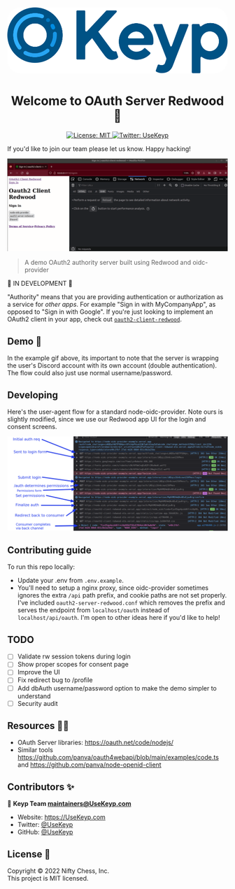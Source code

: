 <h1 align="center"><img width="600" style="border-radius: 30px;" src="https://raw.githubusercontent.com/UseKeyp/.github/main/Keyp-Logo-Color.svg"/></h1>
<h1 align="center">Welcome to OAuth Server Redwood 👋</h1>
<p align="center">
  <a href="#" target="_blank">
    <img alt="License: MIT" src="https://img.shields.io/badge/License-MIT-blue.svg" />
  </a>
  <a href="https://twitter.com/UseKeyp" target="_blank">
    <img alt="Twitter: UseKeyp" src="https://img.shields.io/twitter/follow/UseKeyp.svg?style=social" />
  </a>
</p>

If you'd like to join our team please let us know. Happy hacking!

<p align="center">
<img width="600px" src="oauth-server-redwood-demo.gif"/>
</p>

> A demo OAuth2 authority server built using Redwood and oidc-provider

🚧 IN DEVELOPMENT 🚧

"Authority" means that you are providing authentication or authorization as a service for _other apps_. For example "Sign in with MyCompanyApp", as opposed to "Sign in with Google".  If you're just looking to implement an OAuth2 client in your app, check out [`oauth2-client-redwood`](https://github.com/usekeyp/oauth2-client-redwood).

## Demo 📙

In the example gif above, its important to note that the server is wrapping the user's Discord account with its own account (double authentication). The flow could also just use normal username/password.
## Developing

Here's the user-agent flow for a standard node-oidc-provider. Note ours is slightly modified, since we use our Redwood app UI for the login and consent screens.

<img  src="user-agent-flow.png"/>

## Contributing guide

To run this repo locally:

- Update your .env from `.env.example`.
- You'll need to setup a nginx proxy, since oidc-provider sometimes ignores the extra `/api` path prefix, and cookie paths are not set properly. I've included `oauth2-server-redwood.conf` which removes the prefix and serves the endpoint from `localhost/oauth` instead of `localhost/api/oauth`. I'm open to other ideas here if you'd like to help!

## TODO

- [ ] Validate rw session tokens during login
- [ ] Show proper scopes for consent page
- [ ] Improve the UI
- [ ] Fix redirect bug to /profile
- [ ] Add dbAuth username/password option to make the demo simpler to understand
- [ ] Security audit
## Resources 🧑‍💻

- OAuth Server libraries: https://oauth.net/code/nodejs/
- Similar tools https://github.com/panva/oauth4webapi/blob/main/examples/code.ts and https://github.com/panva/node-openid-client

## Contributors ✨

👤 **Keyp Team <maintainers@UseKeyp.com>**

- Website: https://UseKeyp.com
- Twitter: [@UseKeyp](https://twitter.com/UseKeyp)
- GitHub: [@UseKeyp](https://github.com/UseKeyp)

## License 📝

Copyright © 2022 Nifty Chess, Inc.<br />
This project is MIT licensed.


